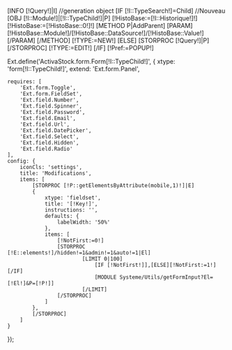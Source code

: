 [INFO [!Query!]|I]
//generation object
[IF [!I::TypeSearch!]=Child]
	//Nouveau
	[OBJ [!I::Module!]|[!I::TypeChild!]|P]
	[!HistoBase:=[!I::Historique!]!]
	[!HistoBase:=[!HistoBase::0!]!]
	[METHOD P|AddParent]
		[PARAM][!HistoBase::Module!]/[!HistoBase::DataSource!]/[!HistoBase::Value!][/PARAM]
	[/METHOD]
	[!TYPE:=NEW!]
[ELSE]
	[STORPROC [!Query!]|P][/STORPROC]
	[!TYPE:=EDIT!]
[/IF]
[!Pref:=POPUP!]


Ext.define('ActivaStock.form.Form[!I::TypeChild!]', {
    xtype: 'form[!I::TypeChild!]',
    extend: 'Ext.form.Panel',

    requires: [
        'Ext.form.Toggle',
        'Ext.form.FieldSet',
        'Ext.field.Number',
        'Ext.field.Spinner',
        'Ext.field.Password',
        'Ext.field.Email',
        'Ext.field.Url',
        'Ext.field.DatePicker',
        'Ext.field.Select',
        'Ext.field.Hidden',
        'Ext.field.Radio'
    ],
    config: {
        iconCls: 'settings',
        title: 'Modifications',
        items: [
            [STORPROC [!P::getElementsByAttribute(mobile,1)!]|E]
            {
                xtype: 'fieldset',
                title: '[!Key!]',
                instructions: '',
                defaults: {
                    labelWidth: '50%'
                },
                items: [
                    [!NotFirst:=0!]
                    [STORPROC [!E::elements!]/hidden!=1&admin!=1&auto!=1|El]
                            [LIMIT 0|100]
                                [IF [!NotFirst!]],[ELSE][!NotFirst:=1!][/IF]
                                [MODULE Systeme/Utils/getFormInput?El=[!El!]&P=[!P!]]
                            [/LIMIT]
                    [/STORPROC]
                ]
            },
            [/STORPROC]
        ]
    }
});
